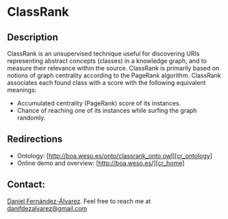 # ClassRank
## Description
ClassRank is an unsupervised technique useful for discovering URIs representing abstract concepts (classes) in a knowledge graph, and to measure their relevance within the source. ClassRank is primarily based on notions of graph centrality according to the PageRank algorithm. ClassRank associates each found class with a score with the following equivalent meanings:

* Accumulated centrality (PageRank) score of its instances.
* Chance of reaching one of its instances while surfing the graph randomly.

## Redirections
* Ontology: [http://boa.weso.es/onto/classrank_onto.owl][cr_ontology]
* Online demo and overview: [http://boa.weso.es/][cr_home]

## Contact:
[Daniel Fernández-Álvarez][dani_github]. Feel free to reach me at danifdezalvarez@gmail.com

[dani_github]: https://github.com/DaniFdezAlvarez
[cr_ontology]: http://boa.weso.es/onto/classrank_onto.owl
[cr_home]: http://boa.weso.es/
